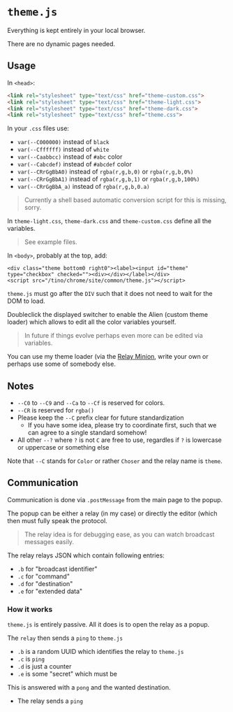 # `theme.js`

Everything is kept entirely in your local browser.

There are no dynamic pages needed.


## Usage

In `<head>`:

```html
<link rel="stylesheet" type="text/css" href="theme-custom.css">
<link rel="stylesheet" type="text/css" href="theme-light.css">
<link rel="stylesheet" type="text/css" href="theme-dark.css">
<link rel="stylesheet" type="text/css" href="theme.css">
```

In your `.css` files use:

- `var(--C000000)` instead of `black`
- `var(--Cffffff)` instead of `white`
- `var(--Caabbcc)` instead of `#abc` color
- `var(--Cabcdef)` instead of `#abcdef` color
- `var(--CRrGgBbA0)` instead of `rgba(r,g,b,0)` or `rgba(r,g,b,0%)`
- `var(--CRrGgBbA1)` instead of `rgba(r,g,b,1)` or `rgba(r,g,b,100%)`
- `var(--CRrGgBbA_a)` instead of `rgba(r,g,b,0.a)`

> Currently a shell based automatic conversion script for this is missing, sorry.

In `theme-light.css`, `theme-dark.css` and `theme-custom.css` define all the variables.

> See example files.

In `<body>`, probably at the top, add:

```
<div class="theme bottom0 right0"><label><input id="theme" type="checkbox" checked=""><div></div></label></div>
<script src="/tino/chrome/site/common/theme.js"></script>
```

`theme.js` must go after the `DIV` such that it does not need to wait for the DOM to load.

Doubleclick the displayed switcher to enable the Alien (custom theme loader)
which allows to edit all the color variables yourself.

> In future if things evolve perhaps even more can be edited via variables.

You can use my theme loader (via the [Relay Minion](https://valentin.hilbig.de/minion/relay.html),
write your own or perhaps use some of somebody else.


## Notes

- `--C0` to `--C9` and `--Ca` to `--Cf` is reserved for colors.
- `--CR` is reserved for `rgba()`
- Please keep the `--C` prefix clear for future standardization
  -  If you have some idea, please try to coordinate first, such that we can agree to a single standard somehow!
- All other `--?` where `?` is not `C` are free to use, regardles if `?` is lowercase or uppercase or something else

Note that `--C` stands for `Color` or rather `Choser` and the relay name is `theme`.


## Communication

Communication is done via `.postMessage` from the main page to the popup.

The popup can be either a relay (in my case) or directly the editor (which then must fully speak the protocol.

> The relay idea is for debugging ease, as you can watch broadcast messages easily.

The relay relays JSON which contain following entries:

- `.b` for "broadcast identifier"
- `.c` for "command"
- `.d` for "destination"
- `.e` for "extended data"

### How it works

`theme.js` is entirely passive.  All it does is to open the relay as a popup.

The `relay` then sends a `ping` to `theme.js`

- `.b` is a random UUID which identifies the relay to `theme.js`
- `.c` is `ping`
- `.d` is just a counter
- `.e` is some "secret" which must be 

This is answered with a `pong` and the wanted destination.

- The relay sends a `ping`
